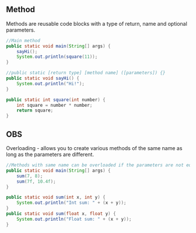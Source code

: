 ## Method

Methods are reusable code blocks with a type of return, name and optional parameters.

```java
//Main method
public static void main(String[] args) {
    sayHi();
    System.out.println(square(11));
}

//public static [return type] [method name] ([parameters]) {}
public static void sayHi() {
    System.out.println("Hi!");
}

public static int square(int number) {
    int square = number * number;
    return square;
}
```

## OBS

Overloading - allows you to create various methods of the same name as long as the parameters are different.

```java
//Methods with same name can be overloaded if the parameters are not equals
public static void main(String[] args) {
    sum(7, 8);
    sum(7f, 10.4f);
}

public static void sum(int x, int y) {
    System.out.println("Int sum: " + (x + y));
}
public static void sum(float x, float y) {
    System.out.println("Float sum: " + (x + y));
}
```